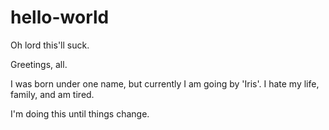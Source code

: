 # hello-world
Oh lord this'll suck.

Greetings, all.

I was born under one name, but currently I am going by 'Iris'. 
I hate my life, family, and am tired.

I'm doing this until things change.
